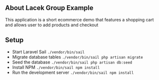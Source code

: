 

## About Lacek Group Example

This application is a short ecommerce demo that features a shopping cart and allows user to add products and checkout 

## Setup
- Start Laravel Sail `./vendor/bin/sail`
- Migrate database tables `./vendor/bin/sail php artisan migrate`
- Seed the database `./vendor/bin/sail php artisan db:seed`
- Install NPM `./vendor/bin/sail npm install`
- Run the development server `./vendor/bin/sail npm install`

